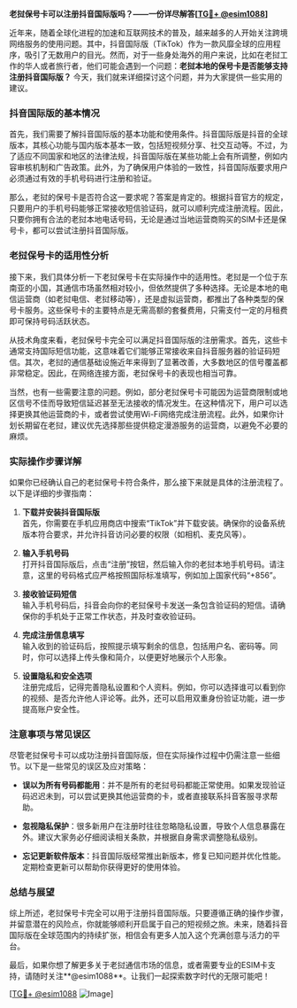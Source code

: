 **老挝保号卡可以注册抖音国际版吗？——一份详尽解答[[TG💪+ @esim1088](https://t.me/s/esim1088)]**

近年来，随着全球化进程的加速和互联网技术的普及，越来越多的人开始关注跨境网络服务的使用问题。其中，抖音国际版（TikTok）作为一款风靡全球的应用程序，吸引了无数用户的目光。然而，对于一些身处海外的用户来说，比如在老挝工作的华人或者旅行者，他们可能会遇到一个问题：**老挝本地的保号卡是否能够支持注册抖音国际版？** 今天，我们就来详细探讨这个问题，并为大家提供一些实用的建议。

### 抖音国际版的基本情况

首先，我们需要了解抖音国际版的基本功能和使用条件。抖音国际版是抖音的全球版本，其核心功能与国内版本基本一致，包括短视频分享、社交互动等。不过，为了适应不同国家和地区的法律法规，抖音国际版在某些功能上会有所调整，例如内容审核机制和广告政策。此外，为了确保用户体验的一致性，抖音国际版要求用户必须通过有效的手机号码进行注册和验证。

那么，老挝的保号卡是否符合这一要求呢？答案是肯定的。根据抖音官方的规定，只要用户的手机号码能够正常接收短信验证码，就可以顺利完成注册流程。因此，只要你拥有合法的老挝本地电话号码，无论是通过当地运营商购买的SIM卡还是保号卡，都可以尝试注册抖音国际版。

### 老挝保号卡的适用性分析

接下来，我们具体分析一下老挝保号卡在实际操作中的适用性。老挝是一个位于东南亚的小国，其通信市场虽然相对较小，但依然提供了多种选择。无论是本地的电信运营商（如老挝电信、老挝移动等），还是虚拟运营商，都推出了各种类型的保号卡服务。这些保号卡的主要特点是无需高额的套餐费用，只需支付一定的月租费即可保持号码活跃状态。

从技术角度来看，老挝保号卡完全可以满足抖音国际版的注册需求。首先，这些卡通常支持国际短信功能，这意味着它们能够正常接收来自抖音服务器的验证码短信。其次，老挝的通信基础设施近年来得到了显著改善，大多数地区的信号覆盖都非常稳定。因此，在网络连接方面，老挝保号卡的表现也相当可靠。

当然，也有一些需要注意的问题。例如，部分老挝保号卡可能因为运营商限制或地区信号不佳而导致短信延迟甚至无法接收的情况发生。在这种情况下，用户可以选择更换其他运营商的卡，或者尝试使用Wi-Fi网络完成注册流程。此外，如果你计划长期留在老挝，建议优先选择那些提供稳定漫游服务的运营商，以避免不必要的麻烦。

### 实际操作步骤详解

如果你已经确认自己的老挝保号卡符合条件，那么接下来就是具体的注册流程了。以下是详细的步骤指南：

1. **下载并安装抖音国际版**  
   首先，你需要在手机应用商店中搜索“TikTok”并下载安装。确保你的设备系统版本符合要求，并允许抖音访问必要的权限（如相机、麦克风等）。

2. **输入手机号码**  
   打开抖音国际版后，点击“注册”按钮，然后输入你的老挝本地手机号码。请注意，这里的号码格式应严格按照国际标准填写，例如加上国家代码“+856”。

3. **接收验证码短信**  
   输入手机号码后，抖音会向你的老挝保号卡发送一条包含验证码的短信。请确保你的手机处于正常工作状态，并及时查收验证码。

4. **完成注册信息填写**  
   输入收到的验证码后，按照提示填写剩余的信息，包括用户名、密码等。同时，你可以选择上传头像和简介，以便更好地展示个人形象。

5. **设置隐私和安全选项**  
   注册完成后，记得完善隐私设置和个人资料。例如，你可以选择谁可以看到你的视频、是否允许他人评论等。此外，还可以启用双重身份验证功能，进一步提高账户安全性。

### 注意事项与常见误区

尽管老挝保号卡可以成功注册抖音国际版，但在实际操作过程中仍需注意一些细节。以下是一些常见的误区及应对策略：

- **误以为所有号码都能用**：并不是所有的老挝号码都能正常使用。如果发现验证码迟迟未到，可以尝试更换其他运营商的卡，或者直接联系抖音客服寻求帮助。
  
- **忽视隐私保护**：很多新用户在注册时往往忽略隐私设置，导致个人信息暴露在外。建议大家务必仔细阅读相关条款，并根据自身需求调整隐私级别。

- **忘记更新软件版本**：抖音国际版经常推出新版本，修复已知问题并优化性能。定期检查更新可以帮助你获得更好的使用体验。

### 总结与展望

综上所述，老挝保号卡完全可以用于注册抖音国际版。只要遵循正确的操作步骤，并留意潜在的风险点，你就能够顺利开启属于自己的短视频之旅。未来，随着抖音国际版在全球范围内的持续扩张，相信会有更多人加入这个充满创意与活力的平台。

最后，如果你想了解更多关于老挝通信市场的信息，或者需要专业的ESIM卡支持，请随时关注**@esim1088**。让我们一起探索数字时代的无限可能吧！

[[TG💪+ @esim1088](https://t.me/s/esim1088) ![Image](https://i.postimg.cc/4NQfJmqS/Snipaste-2025-05-13-00-14-12.png)]
